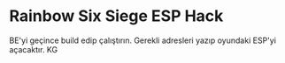 # Rainbow Six Siege ESP Hack

BE'yi geçince build edip çalıştırın. Gerekli adresleri yazıp oyundaki ESP'yi açacaktır. KG
